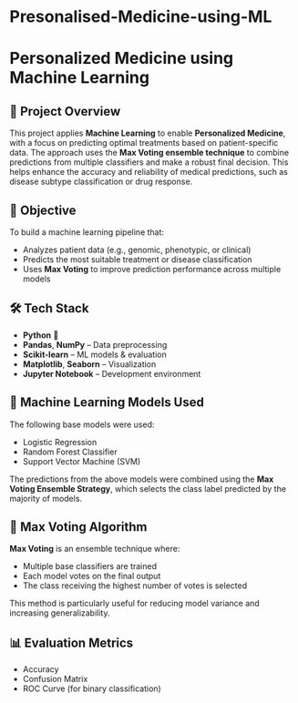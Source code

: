 # Presonalised-Medicine-using-ML
# Personalized Medicine using Machine Learning

## 📌 Project Overview
This project applies **Machine Learning** to enable **Personalized Medicine**, with a focus on predicting optimal treatments based on patient-specific data. The approach uses the **Max Voting ensemble technique** to combine predictions from multiple classifiers and make a robust final decision. This helps enhance the accuracy and reliability of medical predictions, such as disease subtype classification or drug response.

## 🧠 Objective
To build a machine learning pipeline that:
- Analyzes patient data (e.g., genomic, phenotypic, or clinical)
- Predicts the most suitable treatment or disease classification
- Uses **Max Voting** to improve prediction performance across multiple models

## 🛠️ Tech Stack
- **Python** 🐍
- **Pandas**, **NumPy** – Data preprocessing
- **Scikit-learn** – ML models & evaluation
- **Matplotlib**, **Seaborn** – Visualization
- **Jupyter Notebook** – Development environment

## 🧬 Machine Learning Models Used
The following base models were used:
- Logistic Regression
- Random Forest Classifier
- Support Vector Machine (SVM)

The predictions from the above models were combined using the **Max Voting Ensemble Strategy**, which selects the class label predicted by the majority of models.

## 🔁 Max Voting Algorithm
**Max Voting** is an ensemble technique where:
- Multiple base classifiers are trained
- Each model votes on the final output
- The class receiving the highest number of votes is selected

This method is particularly useful for reducing model variance and increasing generalizability.

## 📊 Evaluation Metrics
- Accuracy
- Confusion Matrix
- ROC Curve (for binary classification)
